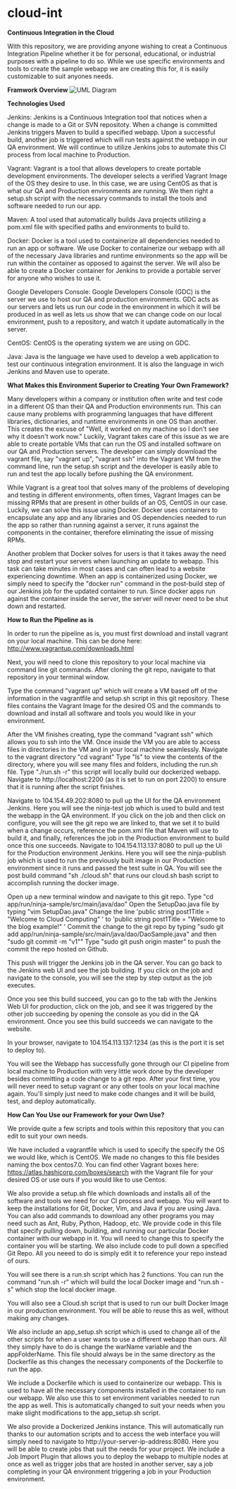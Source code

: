 # cloud-int
**Continuous Integration in the Cloud**

With this repository, we are providing anyone wishing to creat a Continuous Integration Pipeline whether it be for personal, educational, or industrial purposes with a pipeline to do so.  While we use specific environments and tools to create the sample webapp we are creating this for, it is easily customizable to suit anyones needs.

**Framwork Overview**
![UML Diagram](https://https://raw.githubusercontent.com/BU-EC500-SP15/cloud-int.git/Overview.png)

**Technologies Used**

Jenkins:
Jenkins is a Continuous Integration tool that notices when a change is made to a Git or SVN repositoty. When a change is committed Jenkins triggers Maven to build a specified webapp.  Upon a successful build, another job is triggered which will run tests against the webapp in our QA environment.  We will continue to utilize Jenkins jobs to automate this CI process from local machine to Production.

Vagrant:
Vagrant is a tool that allows developers to create portable development environments.  The developer selects a verified Vagrant Image of the OS they desire to use.  In this case, we are using CentOS as that is what our QA and Production environments are running.  We then right a setup.sh script with the necessary commands to install the tools and software needed to run our app.

Maven:
A tool used that automatically builds Java projects utilizing a pom.xml file with specified paths and environments to build to.

Docker:
Docker is a tool used to containerize all dependencies needed to run an app or software.  We use Docker to containerize our webapp with all of the necessary Java libraries and runtime environments so the app will be run within the container as opposed to against the server.  We will also be able to create a Docker container for Jenkins to provide a portable server for anyone who wishes to use it.

Google Developers Console:
Google Developers Console (GDC) is the server we use to host our QA and production environments. GDC acts as our servers and lets us run our code in the environment in which it will be produced in as well as lets us show that we can change code on our local environment, push to a repository, and watch it update automatically in the server.

CentOS:
CentOS is the operating system we are using on GDC.

Java:
Java is the language we have used to develop a web application to test our continuous integration environment. It is also the language in wich Jenkins and Maven use to operate.

**What Makes this Environment Superior to Creating Your Own Framework?**

Many developers within a company or institution often write and test code in a different OS than their QA and Production environments run.  This can cause many problems with programming languages that have different libraries, dictionaries, and runtime environments in one OS than another.  This creates the excuse of "Well, it worked on my machine so I don't see why it doesn't work now."  Luckily, Vagrant takes care of this issue as we are able to create portable VMs that can run the OS and installed software on our QA and Production servers.  The developer can simply download the vagrant file, say "vagrant up", "vagrant ssh" into the Vagrant VM from the command line, run the setup.sh script and the developer is easily able to run and test the app locally before pushing the QA environment.

While Vagrant is a great tool that solves many of the problems of developing and testing in different environments, often times, Vagrant Images can be missing RPMs that are present in other builds of an OS, CentOS in our case.  Luckily, we can solve this issue using Docker.  Docker uses containers to encapsulate any app and any libraries and OS dependencies needed to run the app so rather than running against a server, it runs against the components in the container, therefore eliminating the issue of missing RPMs.

Another problem that Docker solves for users is that it takes away the need stop and restart your servers when launching an update to webapp.  This task can take minutes in most cases and can often lead to a website experiencing downtime.  When an app is containerized using Docker, we simply need to specify the "docker run" command in the post-build step of our Jenkins job for the updated container to run.  Since docker apps run against the container inside the server, the server will never need to be shut down and restarted.

**How to Run the Pipeline as is**

In order to run the pipeline as is, you must first download and install vagrant on your local machine.  This can be done here: http://www.vagrantup.com/downloads.html

Next, you will need to clone this repository to your local machine via command line git commands.
After cloning the git repo, navigate to that repository in your terminal window.

Type the command "vagrant up" which will create a VM based off of the information in the vagrantfile and setup.sh script in this git repository.  These files contains the Vagrant Image for the desired OS and the commands to download and install all software and tools you would like in your environment.

After the VM finishes creating, type the command "vagrant ssh" which allows you to ssh into the VM.  Once inside the VM you are able to access files in directories in the VM and in your local machine seamlessly.
Navigate to the vagrant directory "cd vagrant"
Type "ls" to view the contents of the directory, where you will see many files and folders, including the run.sh file.
Type "./run.sh -r" this script will locally build our dockerized webapp.
Navigate to http://localhost:2200 (as it is set to run on port 2200) to ensure that it is running after the script finishes.

Navigate to 104.154.49.202:8080 to pull up the UI for the QA environment Jenkins.
Here you will see the ninja-test job which is used to build and test the webapp in the QA environment.  If you click on the job and then click on configure, you will see the git repo we are linked to, that we set it to build when a change occurs, reference the pom.xml file that Maven will use to build it, and finally, references the job in the Production environment to build once this one succeeds.
Navigate to 104.154.113.137:8080 to pull up the UI for the Production environment Jenkins.
Here you will see the ninja-publish job which is used to run the previously built image in our Production environment since it runs and passed the test suite in QA.  You will see the post build command "sh ./cloud.sh" that runs our cloud.sh bash script to accomplish running the docker image.

Open up a new terminal window and navigate to this git repo.
Type "cd app/run/ninja-sample/src/main/java/dao"
Open the SetupDao.java file by typing "vim SetupDao.java"
Change the line 'public string post1Title = "Welcome to Cloud Computing" ' to 'public string post1Title = "Welcome to the blog example!" '
Commit the change to the git repo by typing "sudo git add app/run/ninja-sample/src/main/java/dao/DaoSample.java" and then "sudo git commit -m "v1""
Type "sudo git push origin master" to push the commit the repo hosted on Github.

This push will trigger the Jenkins job in the QA server.
You can go back to the Jenkins web UI and see the job building.  If you click on the job and navigate to the console, you will see the step by step output as the job executes.

Once you see this build succeed, you can go to the tab with the Jenkins Web UI for production, click on the job, and see it was triggered by the other job succeeding by opening the console as you did in the QA environment.  Once you see this build succeeds we can navigate to the website.

In your browser, navigate to 104.154.113.137:1234 (as this is the port it is set to deploy to).

You will see the Webapp has successfully gone through our CI pipeline from local machine to Production with very little work done by the developer besides committing a code change to a git repo.  After your first time, you will never need to setup vagrant or any other tools on your local machine again.  You'll simply just need to make code changes and it will be build, test, and deploy automatically.

**How Can You Use our Framework for your Own Use?**

We provide quite a few scripts and tools within this repository that you can edit to suit your own needs.

We have included a vagrantfile which is used to specify the specify the OS we would like, which is CentOS.  We made no changes to this file besides naming the box centos7.0.  You can find other Vagrant boxes here: https://atlas.hashicorp.com/boxes/search with the Vagrant file for your desired OS or use ours if you would like to use Centos.

We also provide a setup.sh file which downloads and installs all of the software and tools we need for our CI process and webapp.  You will want to keep the installations for Git, Docker, Vim, and Java if you are using Java.  You can also add commands to download any other programs you may need such as Ant, Ruby, Python, Hadoop, etc.  We provide code in this file that specify pulling down, building, and running our particular Docker container with our webapp in it.  You will need to change this to specify the container you will be starting. We also include code to pull down a specified Git Repo.  All you neeed to do is simply edit it to reference your repo instead of ours.

You will see there is a run.sh script which has 2 functions.  You can run the command "run.sh -r" which will build the local Docker image and "run.sh -s" which stop the local docker image.

You will also see a Cloud.sh script that is used to run our built Docker Image in our production environment.  You will be able to reuse this as well, without making any changes.

We also include an app_setup.sh script which is used to change all of the other scripts for when a user wants to use a different webapp than ours.  All they simply have to do is change the warName variable and the appFolderName.  This file should always be in the same directory as the Dockerfile as this changes the necessary components of the Dockerfile to run the app.

We include a Dockerfile which is used to containerize our webapp.  This is used to have all the necessary components installed in the container to run our webapp.  We also use this to set environment variables needed to run the app as well.  This is automatically changed to suit your needs when you make slight modifications to the app_setup.sh script.

We also provide a Dockerized Jenkins instance.  This will automatically run thanks to our automation scripts and to access the web interface you will simply need to navigate to http://your-server-ip-address:8080.  Here you will be able to create jobs that suit the needs for your project.  We include a Job Import Plugin that allows you to deploy the webapp to multiple nodes at once as well as trigger jobs that are hosted in another server, say a job completing in your QA environment triggering a job in your Production environment.
